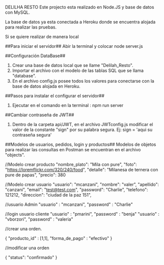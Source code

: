 DELILHA RESTO
Este projecto esta realizado en Node.JS  y base de datos con MySQL.

La base de datos ya esta conectada a Heroku donde se encuentra alojada para realizar las pruebas.

Si se quiere realizar de manera local

##Para iniciar el servidor##
Abir la terminal y colocar node server.js

##Configuración DataBase## 
1) Crear una base de datos local que se llame "Delilah_Resto".
2) Importar el archivo con el modelo de las tablas SQL que se llama "database".
3) En el archivo config.js posee todos los valores para conectarse con la base de datos alojada en Heroku. 



##Pasos para instalar el configurar el servidor##
1) Ejecutar en el comando en la terminal : npm run server



##Cambiar contraseña de JWT##
1) Dentro de la carpeta api/JWT, en el archivo JWTconfig.js modificar el valor de la constante "sign" por su palabra segura. 
Ej: sign = 'aqui su contraseña segura'


##Modelos de usuarios, pedidos, login y productos##
Modelos de objetos para realizar las consultas en Postman 
se encuentran en el archivo "objects".

//Modelo crear producto
"nombre_plato": "Mila con pure",
"foto": "https://loremflickr.com/320/240/food",
"detalle": "Milanesa de ternera con pure de papas",
"precio": 380

//Modelo crear usuario
"usuario": "mcanzani",
"nombre": "valer",
"apellido": "canzani",
"email": "test@test.com",
"password": "Charlie",
"telefono": 121212,
"direccion": "ciudad de la paz 151",

//usuario Admin
"usuario" : "mcanzani",
"password" : "Charlie"

//login usuario cliente
"usuario" : "pmarini",
"password" : "benja"
"usuario" : "vborzori",
"password" : "valeria"


//crear una orden.

{
  "producto_id" : [1,1],
  "forma_de_pago" : "efectivo"
}


//modificar una orden

{
    "status": "confirmado"
}
